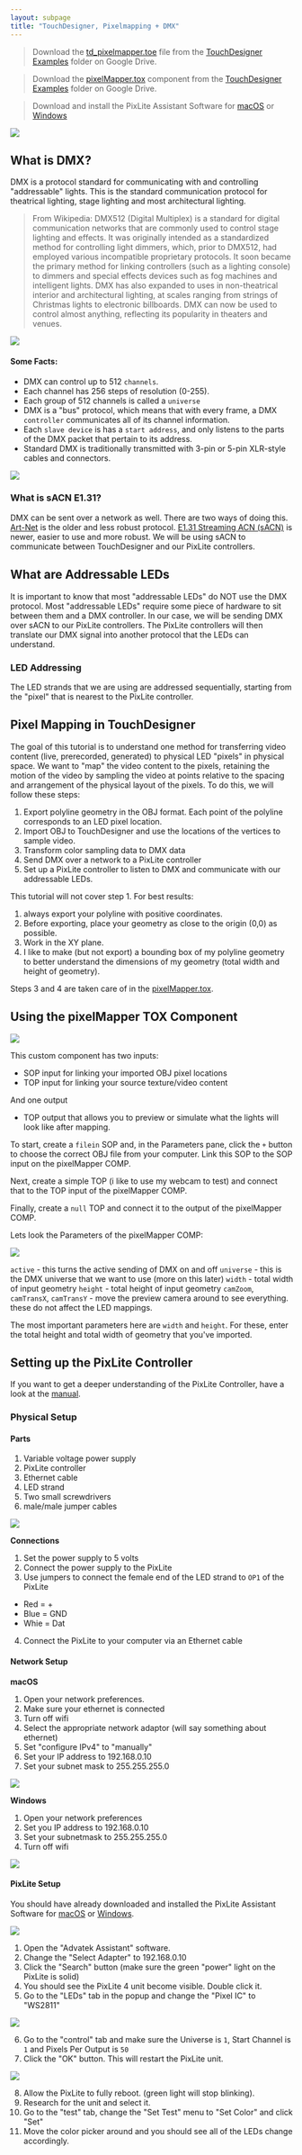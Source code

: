 ```yaml
---
layout: subpage
title: "TouchDesigner, Pixelmapping + DMX"
---
```



> Download the [td_pixelmapper.toe](https://drive.google.com/open?id=1Wnb-IWbTXGHitYjDsAZwrrNh6s8-pMrW) file from the [TouchDesigner Examples](https://drive.google.com/drive/folders/144ml7hfzFDR0Y7ZKa4WMo_aPQbVOkqTP?usp=sharing) folder on Google Drive. 

> Download the [pixelMapper.tox](https://drive.google.com/open?id=1KJCrY-0_17tAk82lKiwXTHT0AgbnvB5c) component from the [TouchDesigner Examples](https://drive.google.com/drive/folders/144ml7hfzFDR0Y7ZKa4WMo_aPQbVOkqTP?usp=sharing) folder on Google Drive.

> Download and install the PixLite Assistant Software for [macOS](https://itunes.apple.com/us/app/advatek-assistant/id990140692?ls=1&mt=12) or [Windows](https://www.advateklights.com/download/928/)

<img 
src="{{site.baseurl}}/assets/td_pixlite_diagram.png" 
style="max-width: 600px;" 
/>

## What is DMX?

DMX is a protocol standard for communicating with and controlling "addressable" lights. This is the standard communication protocol for theatrical lighting, stage lighting and most architectural lighting. 

> From Wikipedia: DMX512 (Digital Multiplex) is a standard for digital communication networks that are commonly used to control stage lighting and effects. It was originally intended as a standardized method for controlling light dimmers, which, prior to DMX512, had employed various incompatible proprietary protocols. It soon became the primary method for linking controllers (such as a lighting console) to dimmers and special effects devices such as fog machines and intelligent lights. DMX has also expanded to uses in non-theatrical interior and architectural lighting, at scales ranging from strings of Christmas lights to electronic billboards. DMX can now be used to control almost anything, reflecting its popularity in theaters and venues.


<img 
src="https://upload.wikimedia.org/wikipedia/commons/thumb/6/62/SimpleDmxUniverse.gif/1200px-SimpleDmxUniverse.gif" 
style="max-width: 600px;" 
/>


#### Some Facts:

- DMX can control up to 512 `channels`. 
- Each channel has 256 steps of resolution (0-255). 
- Each group of 512 channels is called a `universe`
- DMX is a "bus" protocol, which means that with every frame, a DMX `controller` communicates all of its channel information. 
- Each `slave device` is has a `start address`, and only listens to the parts of the DMX packet that pertain to its address.
- Standard DMX is traditionally transmitted with 3-pin or 5-pin XLR-style cables and connectors.

<img 
src="https://upload.wikimedia.org/wikipedia/commons/thumb/1/1c/XLR5_pinouts.svg/600px-XLR5_pinouts.svg.png" 
style="max-width: 200px;" 
/>


### What is sACN E1.31?
DMX can be sent over a network as well. There are two ways of doing this. [Art-Net](https://en.wikipedia.org/wiki/Art-Net) is the older and less robust protocol. [E1.31 Streaming ACN (sACN)](https://opendmx.net/index.php/E1.31) is newer, easier to use and more robust. We will be using sACN to communicate between TouchDesigner and our PixLite controllers.


## What are Addressable LEDs
It is important to know that most "addressable LEDs" do NOT use the DMX protocol. Most "addressable LEDs" require some piece of hardware to sit between them and a DMX controller. In our case, we will be sending DMX over sACN to our PixLite controllers. The PixLite controllers will then translate our DMX signal into another protocol that the LEDs can understand.

### LED Addressing
The LED strands that we are using are addressed sequentially, starting from the "pixel" that is nearest to the PixLite controller. 



## Pixel Mapping in TouchDesigner
The goal of this tutorial is to understand one method for transferring video content (live, prerecorded, generated) to physical LED "pixels" in physical space. We want to "map" the video content to the pixels, retaining the motion of the video by sampling the video at points relative to the spacing and arrangement of the physical layout of the pixels. To do this, we will follow these steps:

1. Export polyline geometry in the OBJ format. Each point of the polyline corresponds to an LED pixel location.
2. Import OBJ to TouchDesigner and use the locations of the vertices to sample video.
3. Transform color sampling data to DMX data
4. Send DMX over a network to a PixLite controller
5. Set up a PixLite controller to listen to DMX and communicate with our addressable LEDs.

This tutorial will not cover step 1. For best results:
1. always export your polyline with positive coordinates. 
2. Before exporting, place your geometry as close to the origin (0,0) as possible.
3. Work in the XY plane. 
4. I like to make (but not export) a bounding box of my polyline geometry to better understand the dimensions of my geometry (total width and height of geometry).

Steps 3 and 4 are taken care of in the [pixelMapper.tox](https://drive.google.com/open?id=1KJCrY-0_17tAk82lKiwXTHT0AgbnvB5c).


## Using the pixelMapper TOX Component

<img 
src="{{site.baseurl}}/assets/td_pixmapp_comp.png" 
style="max-width: 600px;" 
/>

This custom component has two inputs:
- SOP input for linking your imported OBJ pixel locations
- TOP input for linking your source texture/video content

And one output
- TOP output that allows you to preview or simulate what the lights will look like after mapping.

To start, create a `filein` SOP and, in the Parameters pane, click the `+` button to choose the correct OBJ file from your computer. Link this SOP to the SOP input on the pixelMapper COMP.

Next, create a simple TOP (i like to use my webcam to test) and connect that to the TOP input of the pixelMapper COMP. 

Finally, create a `null` TOP and connect it to the output of the pixelMapper COMP. 

Lets look the Parameters of the pixelMapper COMP:

<img 
src="{{site.baseurl}}/assets/td_pixmap_params.png" 
style="max-width: 600px;" 
/>

`active` - this turns the active sending of DMX on and off
`universe` - this is the DMX universe that we want to use (more on this later)
`width` - total width of input geometry
`height` - total height of input geometry
`camZoom`, `camTransX`, `camTransY` - move the preview camera around to see everything. these do not affect the LED mappings.

The most important parameters here are `width` and `height`. For these, enter the total height and total width of geometry that you've imported.


## Setting up the PixLite Controller
If you want to get a deeper understanding of the PixLite Controller, have a look at the [manual](https://www.advateklights.com/resources/download-info/pixlite-4-rev-1-2-manual/).

### Physical Setup

#### Parts
1. Variable voltage power supply
2. PixLite controller
3. Ethernet cable
4. LED strand
5. Two small screwdrivers
6. male/male jumper cables


<img 
src="{{site.baseurl}}/assets/td_pixlite_LED_diagram.png" 
style="max-width: 600px;" 
/>

**Connections**
1. Set the power supply to 5 volts
2. Connect the power supply to the PixLite 
3. Use jumpers to connect the female end of the LED strand to `OP1` of the PixLite
  - Red = +
  - Blue = GND
  - Whie = Dat
4. Connect the PixLite to your computer via an Ethernet cable


#### Network Setup

**macOS** 
1. Open your network preferences.
2. Make sure your ethernet is connected
3. Turn off wifi
4. Select the appropriate network adaptor (will say something about ethernet)
5. Set "configure IPv4" to "manually"
6. Set your IP address to 192.168.0.10
7. Set your subnet mask to 255.255.255.0

<img 
src="{{site.baseurl}}/assets/network_setup.png" 
style="max-width: 600px;" 
/>


**Windows**
1. Open your network preferences
2. Set you IP address to 192.168.0.10
3. Set your subnetmask to 255.255.255.0
4. Turn off wifi

<img 
src="{{site.baseurl}}/assets/network_setup_windows.png" 
style="max-width: 600px;" 
/>

#### PixLite Setup
You should have already downloaded and installed the PixLite Assistant Software for [macOS](https://itunes.apple.com/us/app/advatek-assistant/id990140692?ls=1&mt=12) or [Windows](https://www.advateklights.com/download/928/).

<img 
src="{{site.baseurl}}/assets/advatek_search.png" 
style="max-width: 600px;" 
/>

1. Open the "Advatek Assistant" software.
2. Change the "Select Adapter" to 192.168.0.10
3. Click the "Search" button (make sure the green "power" light on the PixLite is solid)
4. You should see the PixLite 4 unit become visible. Double click it.
5. Go to the "LEDs" tab in the popup and change the "Pixel IC" to "WS2811"

<img 
src="{{site.baseurl}}/assets/advatek_LED_select.png" 
style="max-width: 600px;" 
/>

6. Go to the "control" tab and make sure the Universe is `1`, Start Channel is `1` and Pixels Per Output is `50`
7. Click the "OK" button. This will restart the PixLite unit.

<img 
src="{{site.baseurl}}/assets/advatek_universe.png" 
style="max-width: 600px;" 
/>

8. Allow the PixLite to fully reboot. (green light will stop blinking).
9. Research for the unit and select it.
10. Go to the "test" tab, change the "Set Test" menu to "Set Color" and click "Set"
11. Move the color picker around and you should see all of the LEDs change accordingly.
